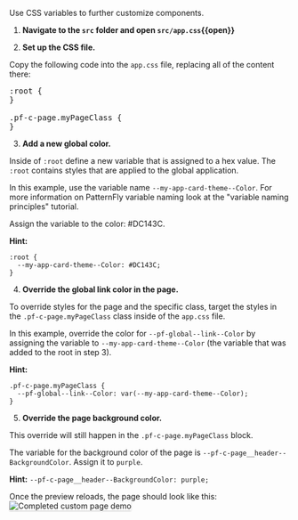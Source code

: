Use CSS variables to further customize components.

1) <strong>Navigate to the `src` folder and open `src/app.css`{{open}}</strong>

2) <strong>Set up the CSS file.</strong>

Copy the following code into the `app.css` file, replacing all of the content there:

<pre class="file" data-filename="src/app.css" data-target="replace">
:root {
}

.pf-c-page.myPageClass {
}
</pre>

3) <strong>Add a new global color.</strong>

Inside of `:root` define a new variable that is assigned to a hex value. The `:root` contains styles that are applied to the global application.

In this example, use the variable name `--my-app-card-theme--Color`. For more information on PatternFly variable naming look at the "variable naming principles" tutorial.

Assign the variable to the color: #DC143C.

<strong>Hint:</strong>
```
:root {
  --my-app-card-theme--Color: #DC143C;
}
```

4) <strong>Override the global link color in the page.</strong>

To override styles for the page and the specific class, target the styles in the `.pf-c-page.myPageClass` class inside of the `app.css` file.

In this example, override the color for `--pf-global--link--Color` by assigning the variable to `--my-app-card-theme--Color` (the variable that was added to the root in step 3).

<strong>Hint: </strong>
```
.pf-c-page.myPageClass {
  --pf-global--link--Color: var(--my-app-card-theme--Color);
}
```

5) <strong>Override the page background color.</strong>

This override will still happen in the `.pf-c-page.myPageClass` block.

The variable for the background color of the page is `--pf-c-page__header--BackgroundColor`. Assign it to `purple`.

<strong>Hint:</strong> `--pf-c-page__header--BackgroundColor: purple;`

Once the preview reloads, the page should look like this:
<img src="react-customize/assets/step4.png" alt="Completed custom page demo" style="box-shadow: rgba(3, 3, 3, 0.2) 0px 1.25px 2.5px 0px;" />
